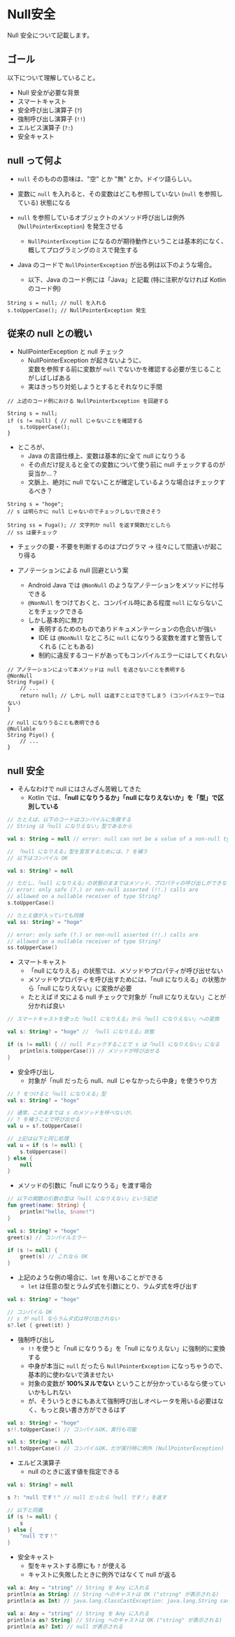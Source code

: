 # Null安全

Null 安全について記載します。

## ゴール

以下について理解していること。

* Null 安全が必要な背景
* スマートキャスト
* 安全呼び出し演算子 (`?`)
* 強制呼び出し演算子 (`!!`)
* エルビス演算子 (`?:`)
* 安全キャスト

## null って何よ

* `null` そのものの意味は、"空" とか "無" とか。ドイツ語らしい。
* 変数に `null` を入れると、その変数はどこも参照していない (`null` を参照している) 状態になる
* `null` を参照しているオブジェクトのメソッド呼び出しは例外 (`NullPointerException`) を発生させる
  * `NullPointerException` になるのが期待動作ということは基本的になく、概してプログラミングのミスで発生する

* Java のコードで `NullPointerException` が出る例は以下のような場合。
  * 以下、Java のコード例には「Java」と記載 (特に注釈がなければ Kotlin のコード例)

```java: Java
String s = null; // null を入れる
s.toUpperCase(); // NullPointerException 発生
```

## 従来の null との戦い

* NullPointerException と null チェック
  * NullPointerException が起きないように、  
  変数を参照する前に変数が `null` でないかを確認する必要が生じることがしばしばある
  * 実はきっちり対処しようとするとそれなりに手間

```java: Java
// 上述のコード例における NullPointerException を回避する

String s = null;
if (s != null) { // null じゃないことを確認する
    s.toUpperCase();
}
```

* ところが、
  * Java の言語仕様上、変数は基本的に全て null になりうる
  * その点だけ捉えると全ての変数について使う前に null チェックするのが妥当か…？
  * 文脈上、絶対に null でないことが確定しているような場合はチェックするべき？

```java: Java
String s = "hoge";
// s は明らかに null じゃないのでチェックしないで良さそう

String ss = Fuga(); // 文字列か null を返す関数だとしたら
// ss は要チェック
```

* チェックの要・不要を判断するのはプログラマ → 往々にして間違いが起こり得る

* アノテーションによる null 回避という案
  * Android Java では `@NonNull` のようなアノテーションをメソッドに付与できる
  * `@NonNull` をつけておくと、コンパイル時にある程度 `null` にならないことをチェックできる
  * しかし基本的に無力
    * 表明するためのものでありドキュメンテーションの色合いが強い
    * IDE は `@NonNull` なところに `null` になりうる変数を渡すと警告してくれる (こともある)
    * 制約に違反するコードがあってもコンパイルエラーにはしてくれない

```java: Java
// アノテーションによって本メソッドは null を返さないことを表明する
@NonNull
String Fuga() {
    // ...
    return null; // しかし null は返すことはできてしまう (コンパイルエラーではない)
}

// null になりうることも表明できる
@Nullable
String Piyo() {
    // ...
}
```

## null 安全

* そんなわけで null にはさんざん苦戦してきた
  * Kotlin では、**「null になりうるか」「null になりえないか」を「型」で区別している**

```kotlin
// たとえば、以下のコードはコンパイルに失敗する
// String は「null になりえない」型であるから

val s: String = null // error: null can not be a value of a non-null type String
```

```kotlin
// 「null になりえる」型を宣言するためには、? を補う
// 以下はコンパイル OK

val s: String? = null

// ただし、「null になりえる」の状態のままではメソッド、プロパティの呼び出しができない
// error: only safe (?.) or non-null asserted (!!.) calls are
// allowed on a nullable receiver of type String?
s.toUpperCase()

// たとえ値が入っていても同様
val ss: String? = "hoge"

// error: only safe (?.) or non-null asserted (!!.) calls are
// allowed on a nullable receiver of type String?
ss.toUpperCase() 
```

* スマートキャスト
  * 「null になりえる」の状態では、メソッドやプロパティが呼び出せない
  * メソッドやプロパティを呼び出すためには、「null になりえる」の状態から「null になりえない」に変換が必要
  * たとえば if 文による null チェックで対象が「null になりえない」ことが分かれば良い

```kotlin
// スマートキャストを使った「null になりえる」から「null になりえない」への変換

val s: String? = "hoge" // 「null になりえる」状態

if (s != null) { // null チェックすることで s は「null になりえない」になる
    println(s.toUpperCase()) // メソッドが呼び出せる
}
```

* 安全呼び出し
  * 対象が「null だったら null、null じゃなかったら中身」を使うやり方

```kotlin
// ? をつけると「null になりえる」型
val s: String? = "hoge"

// 通常、このままでは s のメソッドを呼べないが、
// ? を補うことで呼び出せる
val u = s?.toUpperCase()

// 上記は以下と同じ処理
val u = if (s != null) {
    s.toUppercase()
} else {
    null
}
```

* メソッドの引数に「null になりうる」を渡す場合

```kotlin
// 以下の関数の引数の型は「null になりえない」という記述
fun greet(name: String) {
    println("hello, $name!")
}

val s: String? = "hoge"
greet(s) // コンパイルエラー

if (s != null) {
    greet(s) // これなら OK
}

```

* 上記のような例の場合に、`let` を用いることができる
  * `let` は任意の型とラムダ式を引数にとり、ラムダ式を呼び出す

```kotlin
val s: String? = "hoge"

// コンパイル OK
// s が null ならラムダ式は呼び出されない
s?.let { greet(it) }
```

* 強制呼び出し
  * `!!` を使うと「null になりうる」を「null になりえない」に強制的に変換する
  * 中身が本当に `null` だったら `NullPointerException` になっちゃうので、基本的に使わないで済ませたい
  * 対象の変数が **100%ヌルでない** ということが分かっているなら使っていいかもしれない
  * が、そういうときにもあえて強制呼び出しオペレータを用いる必要はなく、もっと良い書き方ができるはず

```kotlin
val s: String? = "hoge"
s!!.toUpperCase() // コンパイルOK、実行も可能
```

```kotlin
val s: String? = null
s!!.toUpperCase() // コンパイルOK、だが実行時に例外 (NullPointerException) を吐く
```

* エルビス演算子
  * null のときに返す値を指定できる

```kotlin
val s: String? = null

s ?: "null です！" // null だったら「null です！」を返す

// 以下と同義
if (s != null) {
    s
} else {
    "null です！"
}
```

* 安全キャスト
  * 型をキャストする際にも `?` が使える
  * キャストに失敗したときに例外ではなくて null が返る

```kotlin
val a: Any = "string" // String を Any に入れる
println(a as String) // String へのキャストは OK ("string" が表示される)
println(a as Int) // java.lang.ClassCastException: java.lang.String cannot be cast to java.lang.Integer
```

```kotlin
val a: Any = "string" // String を Any に入れる
println(a as? String) // String へのキャストは OK ("string" が表示される)
println(a as? Int) // null が表示される
```
